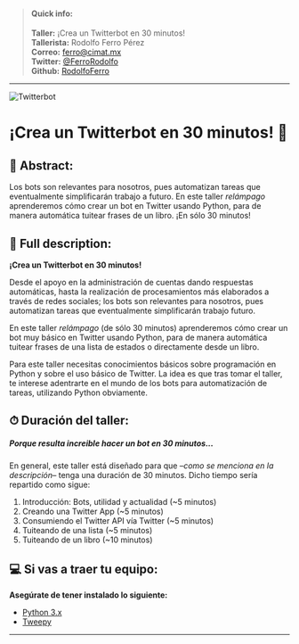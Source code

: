 
> #### Quick info:
> **Taller:** ¡Crea un Twitterbot en 30 minutos!<br/>
> **Tallerista:** Rodolfo Ferro Pérez<br/>
> **Correo:** [ferro@cimat.mx](mailto:ferro@cimat.mx)<br/>
> **Twitter:** [@FerroRodolfo](https://twitter.com/FerroRodolfo)<br/>
> **Github:** [RodolfoFerro](https://github.com/RodolfoFerro)


-----
![Twitterbot](https://github.com/PythonDayMX/Crea_un_Twitterbot_en_30_minutos/blob/master/img.png)

# ¡Crea un Twitterbot en 30 minutos! 🤖

## 📄 Abstract:

Los bots son relevantes para nosotros, pues automatizan tareas que eventualmente simplificarán trabajo a futuro. En este taller _relámpago_ aprenderemos cómo crear un bot en Twitter usando Python, para de manera automática tuitear frases de un libro. ¡En sólo 30 minutos!

## 📑 Full description:

**¡Crea un Twitterbot en 30 minutos!**

Desde el apoyo en la administración de cuentas dando respuestas automáticas, hasta la realización de procesamientos más elaborados a través de redes sociales; los bots son relevantes para nosotros, pues automatizan tareas que eventualmente simplificarán trabajo futuro.

En este taller _relámpago_ (de sólo 30 minutos) aprenderemos cómo crear un bot muy básico en Twitter usando Python, para de manera automática tuitear frases de una lista de estados o directamente desde un libro.

Para este taller necesitas conocimientos básicos sobre programación en Python y sobre el uso básico de Twitter. La idea es que tras tomar el taller, te interese adentrarte en el mundo de los bots para automatización de tareas, utilizando Python obviamente.

## ⏱ Duración del taller:

##### Porque resulta increible hacer un bot en 30 minutos...

En general, este taller está diseñado para que –_como se menciona en la descripción_– tenga una duración de 30 minutos. Dicho tiempo sería repartido como sigue:

1. Introducción: Bots, utilidad y actualidad (~5 minutos)
2. Creando una Twitter App (~5 minutos)
3. Consumiendo el Twitter API vía Twitter (~5 minutos)
4. Tuiteando de una lista (~5 minutos)
5. Tuiteando de un libro (~10 minutos)

## 💻 Si vas a traer tu equipo:

**Asegúrate de tener instalado lo siguiente:**

* [Python 3.x](https://www.python.org)
* [Tweepy](http://www.tweepy.org)


-----
